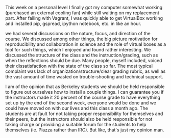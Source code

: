 This week on a personal level I finally got my computer somewhat working (purchased an external cooling fan) while still waiting on my replacement part. After failing with Vagrant, I was quickly able to get VirtualBox working and installed pip, gspread, ipython notebook, etc. in like an hour.

we had several discussions on the nature, focus, and direction of the course. We discussed among other things, the big picture motivation for reproducibility and collaboration in science and the role of virtual boxes as a tool for such things, which I enjoyed and found rather interesting. We discussed the structure of the class and the instruction/grading, such as when the reflections should be due. Many people, myself included, voiced their dissatisfaction with the state of the class so far. The most typical complaint was lack of organization/structure/clear grading rubric, as well as the vast amount of time wasted on trouble-shooting and technical support. 

I am of the opinion that as Berkeley students we should be held responsible to figure out ourselves how to install a couple things. I can guarantee you if the instructors made it 20 percent of the course grade to have everything set up by the end of the second week, everyone would be done and we could have moved on with our lives and this class a month ago. The students are at fault for not taking proper responsibility for themselves and their peers, but the instructors should also be held responsible for not taking charge or providing a suitable forum for the students to help themselves (ie. Piazza rather than IRC). But like, that's just my opinion man.
